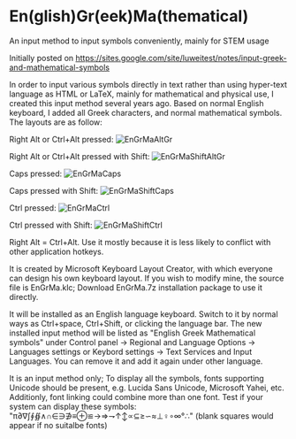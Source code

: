 # En(glish)Gr(eek)Ma(thematical)

An input method to input symbols conveniently, mainly for STEM usage

Initially posted on https://sites.google.com/site/luweitest/notes/input-greek-and-mathematical-symbols

In order to input various symbols directly in text rather than using hyper-text language as HTML or LaTeX, mainly for mathematical and physical use,  I created this input method several years ago. Based on normal English keyboard, I added all Greek characters, and normal mathematical symbols. The layouts are as follow:

Right Alt or Ctrl+Alt pressed:
![EnGrMaAltGr](https://user-images.githubusercontent.com/13092868/228102479-bbcdd0b6-6f7b-4090-b7a6-633c83a2e006.PNG)

Right Alt or Ctrl+Alt pressed with Shift:
![EnGrMaShiftAltGr](https://user-images.githubusercontent.com/13092868/228102569-6cba48ef-085a-40f8-a1d1-7a69f19d611d.PNG)

Caps pressed:
![EnGrMaCaps](https://user-images.githubusercontent.com/13092868/228102616-c096e942-25b6-42b4-8834-5b3803b07d8a.PNG)

Caps pressed with Shift:
![EnGrMaShiftCaps](https://user-images.githubusercontent.com/13092868/228102665-24b2c87b-1d8c-48f8-9cc1-97b56c98de98.PNG)

Ctrl pressed:
![EnGrMaCtrl](https://user-images.githubusercontent.com/13092868/228102746-db94bc23-2428-4df2-b6f4-4ad8f9ae0306.PNG)

Ctrl pressed with Shift:
![EnGrMaShiftCtrl](https://user-images.githubusercontent.com/13092868/228102809-00b1513e-c69c-43c3-b686-1fe77f56acc1.PNG)

Right Alt = Ctrl+Alt. Use it mostly because it is less likely to conflict with other application hotkeys.

It is created by Microsoft Keyboard Layout Creator, with which everyone can design his own keyboard layout. If you wish to modify mine, the source file is EnGrMa.klc; Download EnGrMa.7z installation package to use it directly.

It will be installed as an English language keyboard. Switch to it by normal ways as  Ctrl+space, Ctrl+Shift, or clicking the language bar. The new installed input method will be listed as "English Greek Mathematical symbols" under Control panel → Regional and Language Options →  Languages settings or Keybord settings → Text Services and Input Languages. You can remove it and add it again under other language.

It is an input method only; To display all the symbols, fonts supporting Unicode should be present, e.g. Lucida Sans Unicode, Microsoft Yahei, etc. Additionly, font linking could combine more than one font. Test if your system can display these symbols: "π∂∇∫∮∯∧∩∈∋∌≡⊕≌→⇒⇁↑↕∝⊆≥∽≈⊥♀∘∞°∴" (blank squares would appear if no suitalbe fonts)
